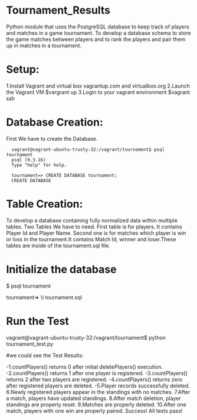 # Tournament_Results
Python module that uses the PostgreSQL database to keep track of players and matches in a game tournament.
To develop a database schema to store the game matches between players and to rank the players and pair them up in matches in a tournament.

# Setup: 
   1.Install Vagrant and virtual box
     vagrantup.com and virtualbox.org
   2.Launch the Vagrant VM 
      $vargrant up
   3.Login to your vagrant environment 
      $vagrant ssh
      
# Database Creation:
   First We have to create the Database.
   
      vagrant@vagrant-ubuntu-trusty-32:/vagrant/tournament$ psql tournament
      psql (9.3.16)
      Type "help" for help.

      tournament=> CREATE DATABASE tournament;
      CREATE DATABASE
    
# Table Creation: 
   To develop a database containing fully normalized data within multiple tables. 
   Two Tables We have to need. First table is for players. It contains Player Id and Player Name. 
   Second one is for matches which player is win or loss in the tournament.It contains Match Id, winner and loser.These tables are inside    of the tournament.sql file.
   
# Initialize the database

   $ psql tournament
   
   tournament=> \i tournament.sql
# Run the Test

   vagrant@vagrant-ubuntu-trusty-32:/vagrant/tournament$ python tournament_test.py
   
   #we could see the Test Results:
            
   -1.countPlayers() returns 0 after initial deletePlayers() execution.
   -2.countPlayers() returns 1 after one player is registered.
   -3.countPlayers() returns 2 after two players are registered.
   -4.countPlayers() returns zero after registered players are deleted.
   -5.Player records successfully deleted.
   6.Newly registered players appear in the standings with no matches.
   7.After a match, players have updated standings.
   8.After match deletion, player standings are properly reset.
   9.Matches are properly deleted.
   10.After one match, players with one win are properly paired.
   Success!  All tests pass!

